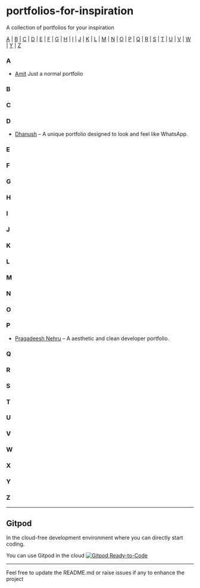 # portfolios-for-inspiration
A collection of portfolios for your inspiration


[A](#a) | [B](#b) | [C](#c) | [D](#d) | [E](#e) | [F](#f) | [G](#g) | [H](#h) | [I](#i) | [J](#j) | [K](#k) | [L](#l) | [M](#m) | [N](#n) | [O](#o) | [P](#p) | [Q](#q) | [R](#r) | [S](#s) | [T](#t) | [U](#u) | [V](#v) | [W](#w) | [Y](#y) | [Z](#z) 

### A  
- [Amit](https://amitg.netlify.app/) Just a normal portfolio
### B  

### C  

### D  
- [Dhanush](https://chat-portfolio-dhanushnehru.netlify.app/) – A unique portfolio designed to look and feel like WhatsApp.  


### E  

### F  

### G  

### H  

### I  

### J  

### K  

### L  

### M  

### N  

### O  

### P  
- [Pragadeesh Nehru](https://pragadeeshn-portfolio.vercel.app/) – A aesthetic and clean developer portfolio.  

### Q  

### R  

### S  

### T  

### U  

### V  

### W  

### X  

### Y  

### Z  

---

## Gitpod

In the cloud-free development environment where you can directly start coding.

You can use Gitpod in the cloud  [![Gitpod Ready-to-Code](https://img.shields.io/badge/Gitpod-Ready--to--Code-blue?logo=gitpod)](https://gitpod.io/#https://github.com/DhanushNehru/portfolios-for-inspiration/)

----

Feel free to update the README.md or raise issues if any to enhance the project
